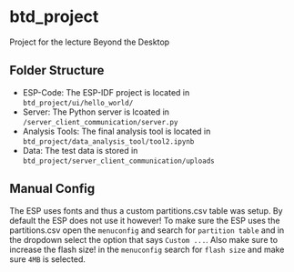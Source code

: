 # btd_project
Project for the lecture Beyond the Desktop

## Folder Structure

- ESP-Code: The ESP-IDF project is located in `btd_project/ui/hello_world/`
- Server: The Python server is lcoated in `/server_client_communication/server.py`
- Analysis Tools: The final analysis tool is located in `btd_project/data_analysis_tool/tool2.ipynb`
- Data: The test data is stored in `btd_project/server_client_communication/uploads`

## Manual Config

The ESP uses fonts and thus a custom partitions.csv table was setup. By default the ESP does not use it however!
To make sure the ESP uses the partitions.csv open the `menuconfig` and search for `partition table` and in the dropdown 
select the option that says `Custom ...`. Also make sure to increase the flash size! in the `menuconfig` search for `flash size` and make sure `4MB` is selected.